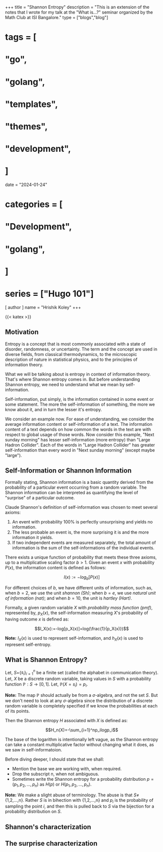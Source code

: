 +++
title = "Shannon Entropy"
description = "This is an extension of the notes that I wrote for my talk at the \"What is...?\" seminar organized by the Math Club at ISI Bangalore."
type = ["blogs","blog"]
# tags = [
#     "go",
#     "golang",
#     "templates",
#     "themes",
#     "development",
# ]
date = "2024-01-24"
# categories = [
#     "Development",
#     "golang",
# ]
# series = ["Hugo 101"]
[ author ]
  name = "Hrishik Koley"
+++

{{< katex >}}

## Motivation

Entropy is a concept that is most commonly associated with a state of disorder, randomness, or uncertainty. The term and the concept are used in diverse fields, from classical thermodynamics, to the microscopic description of nature in statistical physics, and to the principles of information theory.

What we will be talking about is entropy in context of information theory. That's where Shannon entropy comes in. But before understanding Shannon entropy, we need to understand what we mean by self-information.

Self-information, put simply, is the information contained in some event or some statement. The more the self-information of something, the more we know about it, and in turn the lesser it's entropy.

We consider an example now. For ease of understanding, we consider the average information content or self-information of a text. The information content of a text depends on how common the words in the text are with respect to global usage of those words. Now consider this example, \"Next sunday morning\" has lesser self-information (more entropy) than \"Large Hadron Collider\". Each of the words in \"Large Hadron Collider\" has greater self-information than every word in \"Next sunday morning\" (except maybe \"large\").

## Self-Information or Shannon Information

Formally stating, Shannon information is a basic quantity derived from the probability of a particular event occurring from a random variable. The Shannon information can be interpreted as quantifying the level of "surprise" of a particular outcome.

Claude Shannon's definition of self-information was chosen to meet several axioms:

1. An event with probability 100% is perfectly unsurprising and yields no information.
2. The less probable an event is, the more surprising it is and the more information it yields.
3. If two independent events are measured separately, the total amount of information is the sum of the self-informations of the individual events.

There exists a unique function of probability that meets these three axioms, up to a multiplicative scaling factor $b > 1$. Given an event $x$ with probability $P(x)$, the information content is defined as follows:

$$I(x) := -log_b[P(x)]$$

For different choices of $b$, we have different units of information, such as, when $b=2$, we use the unit _shannon (Sh)_; when $b=e$, we use _natural unit of information (nat)_; and when $b=10$, the unit is _hartley (Hart)_.

Formally, a given random variable $X$ with _probability mass function (pmf)_, represented by, $p_X(x)$, the self-information measuring $X$'s probability of having outcome $x$ is defined as:

$$I_X(x):=-log[p_X(x)]=log(\frac{1}{p_X(x)})$$

**Note:** $I_X(x)$ is used to represent self-information, and $h_X(x)$ is used to represent self-entropy.

## What is Shannon Entropy?

Let, $S=$\{$s_i$\}$_{i=1}^n$ be a finite set (called the alphabet in communication theory). Let, $X$ be a discrete random variable, taking values in $S$ with a probability function $\mathbb{P}:S \longrightarrow [0,1]$. Let, $\mathbb{P}(X=s_i)=p_i$.

**Note:** The map $\mathbb{P}$ should actually be from a $\sigma$-algebra, and not the set $S$. But we don't need to look at any $\sigma$-algebra since the distribution of a discrete random variable is completely specified if we know the probabilities at each of its points.

Then the Shannon entropy $H$ associated with $X$ is defined as:

$$H_n(X)=-\sum_{i=1}^np_ilogp_i$$

The base of the logarithm is intentionally left vague, as the Shannon entropy can take a constant multiplicative factor without changing what it does, as we saw in self-informatoion.

Before diving deeper, I should state that we shall:

- Mention the base we are working with, when required.
- Drop the subscript n, when not ambiguous.
- Sometimes write the Shannon entropy for a probability distribution $p=(p_1,p_2,...,p_n)$ as $H(p)$ or $H(p_1,p_2,...,p_n)$.

**Note:** We make a slight abuse of terminology. The abuse is that $S \neq$ \{1,2,...,n\}. Rather $S$ is in bihection with \{1,2,...,n\} and $p_i$ is the probability of sampling the point $i$, and then this is pulled back to $S$ via the bijection for a probability distribution on $S$.

## Shannon's characterization

## The surprise characterization